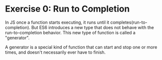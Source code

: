 Exercise 0: Run to Completion
=====================================
In JS once a function starts executing, it runs until it completes(run-to-completion). But ES6 introduces a new type that does not behave with the run-to-completion behavior. This new type of function is called a "generator".

A generator is a special kind of function that can start and stop one or more times,  and doesn't necessarily ever have to finish.
